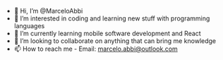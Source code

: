 - 👋 Hi, I’m @MarceloAbbi
- 👀 I’m interested in coding and learning new stuff with programming languages
- 🌱 I’m currently learning mobile software development and React
- 💞️ I’m looking to collaborate on anything that can bring me knowledge
- 📫 How to reach me - Email: marcelo.abbi@outlook.com
